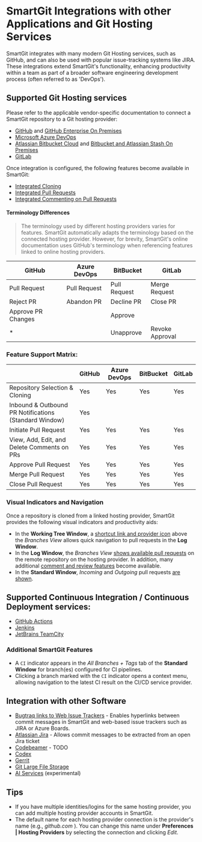 # SmartGit Integrations with other Applications and Git Hosting Services

SmartGit integrates with many modern Git Hosting services, such as GitHub, and can also be used with popular issue-tracking systems like JIRA.
These integrations extend SmartGit's functionality, enhancing productivity within a team as part of a broader software engineering development process (often referred to as 'DevOps').

## Supported Git Hosting services

Please refer to the applicable vendor-specific documentation to connect a SmartGit repository to a Git hosting provider:

- [GitHub](GitHub-integration.md) and [GitHub Enterprise On Premises](GitHub-Enterprise-Integration.md)
- [Microsoft Azure DevOps](Azure-DevOps.md)
- [Atlassian Bitbucket Cloud](Bitbucket-integration.md) and [Bitbucket and Atlassian Stash On Premises](BitBucket-Server-Atlassian-Stash-integration.md)
- [GitLab](GitLab.md)

Once integration is configured, the following features become available in SmartGit:

- [Integrated Cloning](Integrated-Cloning.md)
- [Integrated Pull Requests](Integrated-PullRequests.md)
- [Integrated Commenting on Pull Requests](Integrated-PullRequest-Comments.md)


#### Terminology Differences

> The terminology used by different hosting providers varies for features.
> SmartGit automatically adapts the terminology based on the connected hosting provider.
> However, for brevity, SmartGit's online documentation uses GitHub's terminology when referencing features linked to online hosting providers.

| GitHub             | Azure DevOps | BitBucket    | GitLab          |
| ------------------ | ------------ |------------- | --------------- |
| Pull Request       | Pull Request | Pull Request | Merge Request   |
| Reject PR          | Abandon PR   | Decline PR   | Close PR        |
| Approve PR Changes |              | Approve      |                 |
| *                  |              | Unapprove    | Revoke Approval |


### Feature Support Matrix:

|                                                        | GitHub | Azure DevOps | BitBucket | GitLab    |
| ------------------------------------------------------ | ------ | ------------ |---------- |---------- |
| Repository Selection & Cloning                         |   Yes  |     Yes      |     Yes   |     Yes   |
| Inbound & Outbound PR Notifications (Standard Window)  |   Yes  |              |           |           |
| Initiate Pull Request                                  |   Yes  |     Yes      |     Yes   |     Yes   |
| View, Add, Edit, and Delete Comments on PRs            |   Yes  |     Yes      |     Yes   |     Yes   |
| Approve Pull Request                                   |   Yes  |     Yes      |     Yes   |     Yes   |
| Merge Pull Request                                     |   Yes  |     Yes      |     Yes   |     Yes   |
| Close Pull Request                                     |   Yes  |     Yes      |     Yes   |     Yes   |


### Visual Indicators and Navigation
Once a repository is cloned from a linked hosting provider, SmartGit provides the following visual indicators and productivity aids:
- In the **Working Tree Window**, a [shortcut link and provider icon](Integrated-PullRequests.md#additional-pr-features-in-the-working-tree-window) above the *Branches View* allows quick navigation to pull requests in the **Log Window**.
- In the **Log Window**, the *Branches View* [shows available pull requests](Integrated-PullRequests.md#additional-pr-features-in-the-log-window) on the remote repository on the hosting provider.
  In addition, many additional [comment and review features](Integrated-PullRequest-Comments.md) become available.
- In the **Standard Window**, *Incoming* and *Outgoing* pull requests [are shown](Integrated-PullRequests.md#additional-pr-features-in-the-standard-window-currently-available-for-github-only).

## Supported Continuous Integration / Continuous Deployment services:
- [GitHub Actions](GitHub-Actions.md)
- [Jenkins](Jenkins.md)
- [JetBrains TeamCity](TeamCity.md)

### Additional SmartGit Features
- A `CI` indicator appears in the *All Branches + Tags* tab of the **Standard Window** for branch(es) configured for CI pipelines.
- Clicking a branch marked with the `CI` indicator opens a context menu, allowing navigation to the latest CI result on the CI/CD service provider.

## Integration with other Software
- [Bugtraq links to Web Issue Trackers](Bugtraq-links-to-issue-trackers.md) - Enables hyperlinks between commit messages in SmartGit and web-based issue trackers such as JIRA or Azure Boards.
- [Atlassian Jira](JIRA.md) - Allows commit messages to be extracted from an open Jira ticket
- [Codebeamer](Codebeamer.md) - TODO
- [Codex](Codex.md)
- [Gerrit](Gerrit.md)
- [Git Large File Storage](Git-LFS.md)
- [AI Services](AI.md) (experimental)

## Tips
- If you have multiple identities/logins for the same hosting provider, you can add multiple hosting provider accounts in SmartGit.
- The default name for each hosting provider connection is the provider's name (e.g., *github.com* ).
  You can change this name under **Preferences \| Hosting Providers** by selecting the connection and clicking *Edit*.
  
